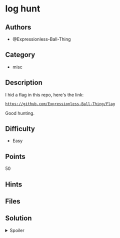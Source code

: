 # log hunt

## Authors
- @Expressionless-Ball-Thing

## Category
- misc

## Description
I hid a flag in this repo, here's the link:

[`https://github.com/Expressionless-Ball-Thing/Flag`](https://github.com/Expressionless-Ball-Thing/Flag)

Good hunting.

## Difficulty
- Easy

## Points
50

## Hints

## Files

## Solution
<details>
<summary>Spoiler</summary>

### Idea
Digging through a massive commits log to find a flag hidden in one of them.

### Walkthrough
1. First, retrieve the commit logs with `git log`
2. Either by outputting it to a file then word search or using `grep` or through any other methods, you will find that one of the git commits looked like this:

```
commit deee0587f844eb45be36eebf89df360c9a7898af
Author: Expressionless Ball Thing <lowestley0409@gmail.com>
Date:   Sat Oct 8 18:57:37 2022 +1100

    The flag is in here
```
3. Take note of the commit hash (that is, `deee0587f844eb45be36eebf89df360c9a7898af`) and show the commit changes using `git show deee0587f844eb45be36eebf89df360c9a7898af`.

4. Then simply word search for `BEGINNER` and you will find the flag in there amongst the text.

### Flag
`BEGINNER{n33dle_1n_4_hay5tack}`
</details>
